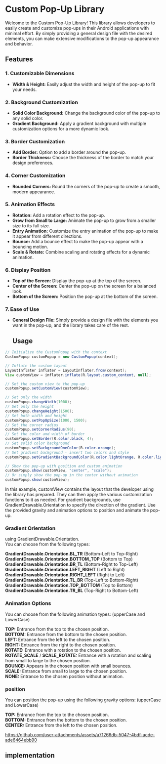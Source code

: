 # Custom Pop-Up Library

Welcome to the Custom Pop-Up Library! This library allows developers to easily create and customize pop-ups in their Android applications with minimal effort. By simply providing a general design file with the desired elements, you can make extensive modifications to the pop-up appearance and behavior.

## Features
### 1. Customizable Dimensions
- **Width & Height:** Easily adjust the width and height of the pop-up to fit your needs.
### 2. Background Customization
- **Solid Color Background:** Change the background color of the pop-up to any solid color.  
- **Gradient Background:** Apply a gradient background with multiple customization options for a more dynamic look.
### 3. Border Customization
- **Add Border:** Option to add a border around the pop-up.  
- **Border Thickness:** Choose the thickness of the border to match your design preferences.
### 4. Corner Customization
- **Rounded Corners:** Round the corners of the pop-up to create a smooth, modern appearance.
### 5. Animation Effects
- **Rotation:** Add a rotation effect to the pop-up.  
- **Grow from Small to Large:** Animate the pop-up to grow from a smaller size to its full size.  
- **Entry Animation:** Customize the entry animation of the pop-up to make it appear from different directions.  
- **Bounce:** Add a bounce effect to make the pop-up appear with a bouncing motion.  
- **Scale & Rotate:** Combine scaling and rotating effects for a dynamic animation.  
### 6. Display Position
- **Top of the Screen:** Display the pop-up at the top of the screen.  
- **Center of the Screen:** Center the pop-up on the screen for a balanced look.  
- **Bottom of the Screen:** Position the pop-up at the bottom of the screen.
### 7. Ease of Use
- **General Design File:** Simply provide a design file with the elements you want in the pop-up, and the library takes care of the rest.

  ## Usage
 ```java
// Initialize the CustomPopup with the context
CustomPopup customPopup = new CustomPopup(context);

// Inflate the custom layout
LayoutInflater inflater = LayoutInflater.from(context);
View customView = inflater.inflate(R.layout.custom_content, null);

// Set the custom view to the pop-up
customPopup.setCustomView(customView);

// Set only the width
customPopup.changeWidth(1000);
// Set only the height
customPopup.changeHeight(1500);
// Set both width and height
customPopup.setPopUpSize(1000, 1500);
// Set the corner radius
customPopup.setCornerRadius(90);
// Set the color and width of border
customPopup.setBorder(R.color.black, 4);
// Set solid color background
customPopup.setBackgroundOneColor(R.color.orange);
// Set gradient background - insert two colors and style
customPopup.setGradientBackgroundColor(R.color.lightOrange, R.color.lightBlue, GradientDrawable.Orientation.BOTTOM_TOP);

// Show the pop-up with position and custom animation
customPopup.show(customView, "center", "scale");
// Or simply show the pop-up in the center without animation
customPopup.show(customView);
```

In this example, customView contains the layout that the developer using the library has prepared. They can then apply the various customization functions to it as needed. For gradient backgrounds, use GradientDrawable.Orientation to specify the direction of the gradient. Use the provided gravity and animation options to position and animate the pop-up.

### Gradient Orientation
using GradientDrawable.Orientation.  
You can choose from the following types:

**GradientDrawable.Orientation.BL_TR** (Bottom-Left to Top-Right)    
**GradientDrawable.Orientation.BOTTOM_TOP** (Bottom to Top)  
**GradientDrawable.Orientation.BR_TL** (Bottom-Right to Top-Left)  
**GradientDrawable.Orientation.LEFT_RIGHT** (Left to Right)  
**GradientDrawable.Orientation.RIGHT_LEFT** (Right to Left)  
**GradientDrawable.Orientation.TL_BR** (Top-Left to Bottom-Right)  
**GradientDrawable.Orientation.TOP_BOTTOM** (Top to Bottom)  
**GradientDrawable.Orientation.TR_BL** (Top-Right to Bottom-Left) 

### Animation Options
You can choose from the following animation types: (upperCase and LowerCase) 

**TOP:** Entrance from the top to the chosen position.  
**BOTTOM:** Entrance from the bottom to the chosen position.  
**LEFT:** Entrance from the left to the chosen position.  
**RIGHT:** Entrance from the right to the chosen position.  
**ROTATE:** Entrance with a rotation to the chosen position.  
**ROTATE_SCALE** / **SCALE_ROTATE:** Entrance with a rotation and scaling from small to large to the chosen position.  
**BOUNCE:** Appears in the chosen position with small bounces.  
**SCALE:** Entrance from small to large to the chosen position.  
**NONE:** Entrance to the chosen position without animation.  

### position
You can position the pop-up using the following gravity options: (upperCase and LowerCase)  

**TOP:** Entrance from the top to the chosen position.  
**BOTTOM:** Entrance from the bottom to the chosen position.  
**CENTER:** Entrance from the left to the chosen position.  



https://github.com/user-attachments/assets/a71266db-5047-4bdf-acde-ade6464ebb90


## implementation
